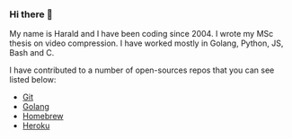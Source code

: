 ### Hi there 👋

My name is Harald and I have been coding since 2004. I wrote my MSc thesis on video compression. I have worked mostly in Golang, Python, JS, Bash and C.

I have contributed to a number of open-sources repos that you can see listed below:
- [Git](https://github.com/git/git/commits/master?author=HaraldNordgren)
- [Golang](https://github.com/golang/go/commits/master?author=HaraldNordgren)
- [Homebrew](https://github.com/Homebrew/brew/commits/master?author=HaraldNordgren)
- [Heroku](https://github.com/heroku/heroku-apps/commits/master?author=HaraldNordgren)
